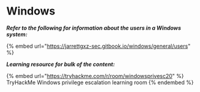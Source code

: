 # Windows

_**Refer to the following for information about the users in a Windows system:**_

{% embed url="https://jarrettgxz-sec.gitbook.io/windows/general/users" %}

_**Learning resource for bulk of the content:**_

{% embed url="https://tryhackme.com/r/room/windowsprivesc20" %}
TryHackMe Windows privilege escalation learning room
{% endembed %}
